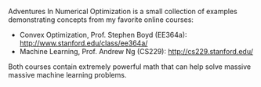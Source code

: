 Adventures In Numerical Optimization is a small collection of examples demonstrating concepts from my favorite online courses:

* Convex Optimization, Prof. Stephen Boyd (EE364a): http://www.stanford.edu/class/ee364a/
* Machine Learning, Prof. Andrew Ng (CS229): http://cs229.stanford.edu/

Both courses contain extremely powerful math that can help solve massive massive machine learning problems.
